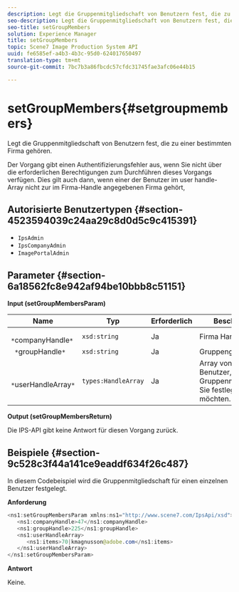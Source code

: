 ```yaml
---
description: Legt die Gruppenmitgliedschaft von Benutzern fest, die zu einer bestimmten Firma gehören.
seo-description: Legt die Gruppenmitgliedschaft von Benutzern fest, die zu einer bestimmten Firma gehören.
seo-title: setGroupMembers
solution: Experience Manager
title: setGroupMembers
topic: Scene7 Image Production System API
uuid: fe6585ef-a4b3-4b3c-95d0-624017650497
translation-type: tm+mt
source-git-commit: 7bc7b3a86fbcdc57cfdc31745fae3afc06e44b15

---
```



# setGroupMembers{#setgroupmembers}

Legt die Gruppenmitgliedschaft von Benutzern fest, die zu einer bestimmten Firma gehören.

Der Vorgang gibt einen Authentifizierungsfehler aus, wenn Sie nicht über die erforderlichen Berechtigungen zum Durchführen dieses Vorgangs verfügen. Dies gilt auch dann, wenn einer der Benutzer im user handle-Array nicht zur im Firma-Handle angegebenen Firma gehört,

## Autorisierte Benutzertypen {#section-4523594039c24aa29c8d0d5c9c415391}

* `IpsAdmin`
* `IpsCompanyAdmin`
* `ImagePortalAdmin`

## Parameter {#section-6a18562fc8e942af94be10bbb8c51151}

**Input (setGroupMembersParam)**

| Name | Typ | Erforderlich | Beschreibung |
|---|---|---|---|
| ` *`companyHandle`*` | `xsd:string` | Ja | Firma Handle. |
| ` *`groupHandle`*` | `xsd:string` | Ja | Gruppengriff. |
| ` *`userHandleArray`*` | `types:HandleArray` | Ja | Array von Handles für Benutzer, deren Gruppenmitgliedschaft Sie festlegen möchten. |

**Output (setGroupMembersReturn)**

Die IPS-API gibt keine Antwort für diesen Vorgang zurück.

## Beispiele {#section-9c528c3f44a141ce9eaddf634f26c487}

In diesem Codebeispiel wird die Gruppenmitgliedschaft für einen einzelnen Benutzer festgelegt.

**Anforderung**

```java
<ns1:setGroupMembersParam xmlns:ns1="http://www.scene7.com/IpsApi/xsd">
   <ns1:companyHandle>47</ns1:companyHandle>
   <ns1:groupHandle>225</ns1:groupHandle>
   <ns1:userHandleArray>
      <ns1:items>70|kmagnusson@adobe.com</ns1:items>
   </ns1:userHandleArray>
</ns1:setGroupMembersParam>
```

**Antwort**

Keine.
